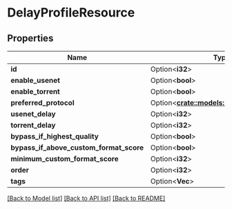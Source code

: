 # DelayProfileResource

## Properties

Name | Type | Description | Notes
------------ | ------------- | ------------- | -------------
**id** | Option<**i32**> |  | [optional]
**enable_usenet** | Option<**bool**> |  | [optional]
**enable_torrent** | Option<**bool**> |  | [optional]
**preferred_protocol** | Option<[**crate::models::DownloadProtocol**](DownloadProtocol.md)> |  | [optional]
**usenet_delay** | Option<**i32**> |  | [optional]
**torrent_delay** | Option<**i32**> |  | [optional]
**bypass_if_highest_quality** | Option<**bool**> |  | [optional]
**bypass_if_above_custom_format_score** | Option<**bool**> |  | [optional]
**minimum_custom_format_score** | Option<**i32**> |  | [optional]
**order** | Option<**i32**> |  | [optional]
**tags** | Option<**Vec<i32>**> |  | [optional]

[[Back to Model list]](../README.md#documentation-for-models) [[Back to API list]](../README.md#documentation-for-api-endpoints) [[Back to README]](../README.md)


